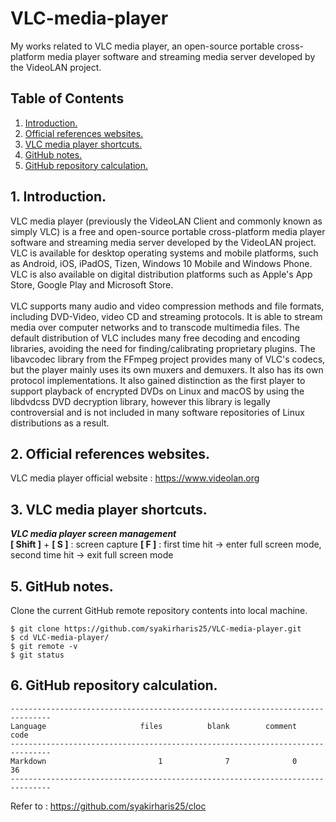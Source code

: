 # VLC-media-player
My works related to VLC media player, an open-source portable cross-platform media player software and streaming media server developed by the VideoLAN project. 

## Table of Contents
1. [Introduction.](#introduction)
2. [Official references websites.](#references)
3. [VLC media player shortcuts.](#shortcuts)
4. [GitHub notes.](#github)
5. [GitHub repository calculation.](#calculation)

<a name="introduction"></a>
## 1. Introduction.
VLC media player (previously the VideoLAN Client and commonly known as simply VLC) is a free and open-source portable cross-platform media player software and streaming media server developed by the VideoLAN project. VLC is available for desktop operating systems and mobile platforms, such as Android, iOS, iPadOS, Tizen, Windows 10 Mobile and Windows Phone. VLC is also available on digital distribution platforms such as Apple's App Store, Google Play and Microsoft Store.
<br /><br />
VLC supports many audio and video compression methods and file formats, including DVD-Video, video CD and streaming protocols. It is able to stream media over computer networks and to transcode multimedia files. The default distribution of VLC includes many free decoding and encoding libraries, avoiding the need for finding/calibrating proprietary plugins. The libavcodec library from the FFmpeg project provides many of VLC's codecs, but the player mainly uses its own muxers and demuxers. It also has its own protocol implementations. It also gained distinction as the first player to support playback of encrypted DVDs on Linux and macOS by using the libdvdcss DVD decryption library, however this library is legally controversial and is not included in many software repositories of Linux distributions as a result.

<a name="references"></a>
## 2. Official references websites. <br />
VLC media player official website : https://www.videolan.org <br />

<a name="shortcuts"></a>
## 3. VLC media player shortcuts.

**_VLC media player screen management_** <br />
**[ Shift ]** + **[ S ]** : screen capture
**[ F ]** : first time hit -> enter full screen mode, second time hit -> exit full screen mode

<a name="github"></a>
## 5. GitHub notes.
Clone the current GitHub remote repository contents into local machine.
```
$ git clone https://github.com/syakirharis25/VLC-media-player.git
$ cd VLC-media-player/
$ git remote -v
$ git status
```

<a name="calculation"></a>
## 6. GitHub repository calculation.
```
-------------------------------------------------------------------------------
Language                     files          blank        comment           code
-------------------------------------------------------------------------------
Markdown                         1              7              0             36
-------------------------------------------------------------------------------
```
Refer to : https://github.com/syakirharis25/cloc
